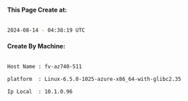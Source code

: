 
   
#### This Page Create at:

```bash

2024-08-14 - 04:38:19 UTC

```

#### Create By Machine:

```bash

Host Name : fv-az740-511

platform  : Linux-6.5.0-1025-azure-x86_64-with-glibc2.35

Ip Local  : 10.1.0.96

```

